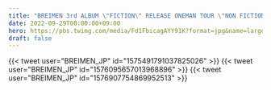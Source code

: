 ```yaml
---
title: "BREIMEN 3rd ALBUM \"FICTION\" RELEASE ONEMAN TOUR \"NON FICTION\" FINAL TOKYO"
date: 2022-09-29T00:00:00+09:00
hero: https://pbs.twimg.com/media/Fd1FbicagAYY91K?format=jpg&name=large
draft: false
---
```


{{< tweet user="BREIMEN_JP" id="1575491791037825026" >}}
{{< tweet user="BREIMEN_JP" id="1576095657013968896" >}}
{{< tweet user="BREIMEN_JP" id="1576907754869952513" >}}
